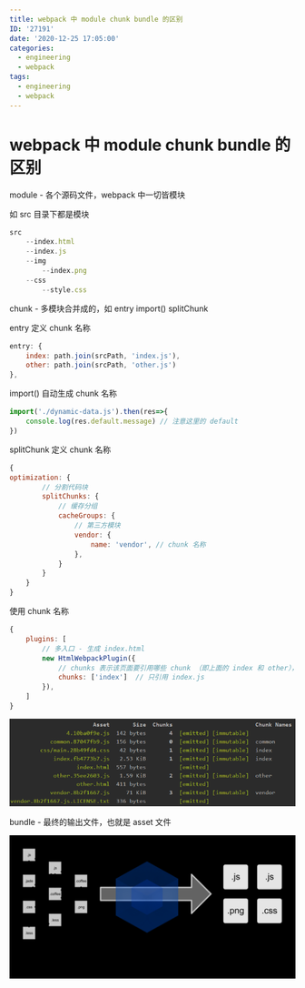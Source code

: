 ```yaml
---
title: webpack 中 module chunk bundle 的区别
ID: '27191'
date: '2020-12-25 17:05:00'
categories:
  - engineering
  - webpack
tags:
  - engineering
  - webpack
---
```


# webpack 中 module chunk bundle 的区别

module - 各个源码文件，webpack 中一切皆模块

如 src 目录下都是模块

``` js 
src
    --index.html
    --index.js
    --img
        --index.png
    --css
        --style.css
```

chunk - 多模块合并成的，如 entry import() splitChunk

entry 定义 chunk 名称

``` js 
entry: {
    index: path.join(srcPath, 'index.js'),
    other: path.join(srcPath, 'other.js')
},
```

import() 自动生成 chunk 名称

``` js 
import('./dynamic-data.js').then(res=>{
    console.log(res.default.message) // 注意这里的 default
})
```

splitChunk 定义 chunk 名称

``` js 
{
optimization: {
        // 分割代码块
        splitChunks: {
            // 缓存分组
            cacheGroups: {
                // 第三方模块
                vendor: {
                    name: 'vendor', // chunk 名称
                },
            }
        }
    }
}    
```

使用 chunk 名称

``` js 
{
    plugins: [
        // 多入口 - 生成 index.html
        new HtmlWebpackPlugin({
            // chunks 表示该页面要引用哪些 chunk （即上面的 index 和 other），默认全部引用
            chunks: ['index']  // 只引用 index.js
        }),
    ]
}
```

![](./images/3406872457.png)

bundle - 最终的输出文件，也就是 asset 文件

![](./images/what-is-webpack.png)
 
 
 
 
 
 
 
 
 
 
 
 
 
 
 
 
 
 
 
 
 
 
 
